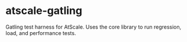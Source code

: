 # atscale-gatling
Gatling test harness for AtScale. Uses the core library to run regression, load, and performance tests.
